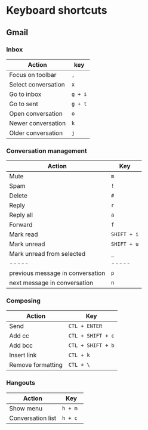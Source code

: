# Keyboard shortcuts

## Gmail

### Inbox

| Action | key |
| ----- | ----- |
| Focus on toolbar | `,` |
| Select conversation | `x` |
| Go to inbox | `g + i` |
| Go to sent | `g + t` |
| Open conversation | `o` |
| Newer conversation | `k` |
| Older conversation | `j` |

### Conversation management

| Action | Key |
| ----- | ----- |
| Mute | `m` |
| Spam | `!` |
| Delete | `#` |
| Reply | `r` |
| Reply all | `a` |
| Forward | `f` |
| Mark read | `SHIFT + i` |
| Mark unread | `SHIFT + u` |
| Mark unread from selected | `_` |
| ----- | ----- |
| previous message in conversation | `p` |
| next message in conversation | `n` |

### Composing

| Action | Key |
| ----- | ----- |
| Send | `CTL + ENTER` |
| Add cc | `CTL + SHIFT + c` |
| Add bcc | `CTL + SHIFT + b` |
| Insert link | `CTL + k` |
| Remove formatting | `CTL + \` |

### Hangouts

| Action | Key |
| ----- | ----- |
| Show menu | `h + m` |
| Conversation list | `h + c `|
